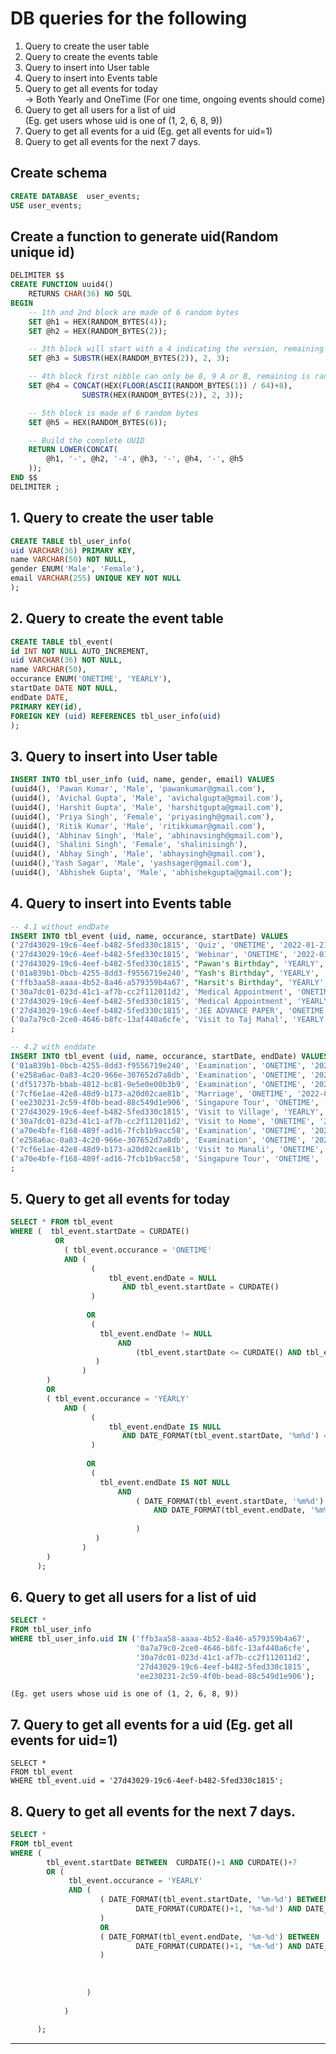 # DB queries for the following 
1. Query to create the user table 
2. Query to create the events table 
3. Query to insert into User table 
4. Query to insert into Events table 
5. Query to get all events for today   
    -> Both Yearly and OneTime (For one time, ongoing events should come)  
6. Query to get all users for a list of uid   
    (Eg. get users whose uid is one of (1, 2, 6, 8, 9)) 
7. Query to get all events for a uid (Eg. get all events for uid=1) 
8. Query to get all events for the next 7 days.

## Create schema
```sql
CREATE DATABASE  user_events;
USE user_events;
```
## Create a function to generate uid(Random unique id)
```sql
DELIMITER $$
CREATE FUNCTION uuid4()
    RETURNS CHAR(36) NO SQL
BEGIN
    -- 1th and 2nd block are made of 6 random bytes
    SET @h1 = HEX(RANDOM_BYTES(4));
    SET @h2 = HEX(RANDOM_BYTES(2));

    -- 3th block will start with a 4 indicating the version, remaining is random
    SET @h3 = SUBSTR(HEX(RANDOM_BYTES(2)), 2, 3);

    -- 4th block first nibble can only be 8, 9 A or B, remaining is random
    SET @h4 = CONCAT(HEX(FLOOR(ASCII(RANDOM_BYTES(1)) / 64)+8),
                SUBSTR(HEX(RANDOM_BYTES(2)), 2, 3));

    -- 5th block is made of 6 random bytes
    SET @h5 = HEX(RANDOM_BYTES(6));

    -- Build the complete UUID
    RETURN LOWER(CONCAT(
        @h1, '-', @h2, '-4', @h3, '-', @h4, '-', @h5
    ));
END $$
DELIMITER ;
```

## 1. Query to create the user table 
```sql
CREATE TABLE tbl_user_info(
uid VARCHAR(36) PRIMARY KEY,
name VARCHAR(50) NOT NULL,
gender ENUM('Male', 'Female'),
email VARCHAR(255) UNIQUE KEY NOT NULL
);
```
## 2. Query to create the event table
```sql
CREATE TABLE tbl_event(
id INT NOT NULL AUTO_INCREMENT,
uid VARCHAR(36) NOT NULL,
name VARCHAR(50),
occurance ENUM('ONETIME', 'YEARLY'),
startDate DATE NOT NULL,
endDate DATE,
PRIMARY KEY(id),
FOREIGN KEY (uid) REFERENCES tbl_user_info(uid)
);
```
## 3. Query to insert into User table
```sql
INSERT INTO tbl_user_info (uid, name, gender, email) VALUES
(uuid4(), 'Pawan Kumar', 'Male', 'pawankumar@gmail.com'),
(uuid4(), 'Avichal Gupta', 'Male', 'avichalgupta@gmail.com'),
(uuid4(), 'Harshit Gupta', 'Male', 'harshitgupta@gmail.com'),
(uuid4(), 'Priya Singh', 'Female', 'priyasingh@gmail.com'),
(uuid4(), 'Ritik Kumar', 'Male', 'ritikkumar@gmail.com'),
(uuid4(), 'Abhinav Singh', 'Male', 'abhinavsingh@gmail.com'),
(uuid4(), 'Shalini Singh', 'Female', 'shalinisingh'),
(uuid4(), 'Abhay Singh', 'Male', 'abhaysingh@gmail.com'),
(uuid4(),'Yash Sagar', 'Male', 'yashsager@gmail.com'),
(uuid4(), 'Abhishek Gupta', 'Male', 'abhishekgupta@gmail.com');
```
## 4. Query to insert into Events table
```sql
-- 4.1 without endDate
INSERT INTO tbl_event (uid, name, occurance, startDate) VALUES
('27d43029-19c6-4eef-b482-5fed330c1815', 'Quiz', 'ONETIME', '2022-01-21'),
('27d43029-19c6-4eef-b482-5fed330c1815', 'Webinar', 'ONETIME', '2022-01-26'),
('27d43029-19c6-4eef-b482-5fed330c1815', "Pawan's Birthday", 'YEARLY', '2000-01-22'),
('01a839b1-0bcb-4255-8dd3-f9556719e240', "Yash's Birthday", 'YEARLY', '2000-01-21'),
('ffb3aa58-aaaa-4b52-8a46-a579359b4a67', "Harsit's Birthday", 'YEARLY', '2000-01-27'),
('30a7dc01-023d-41c1-af7b-cc2f112011d2', 'Medical Appointment', 'ONETIME', '2022-01-21'),
('27d43029-19c6-4eef-b482-5fed330c1815', 'Medical Appointment', 'YEARLY', '2022-01-23'),
('27d43029-19c6-4eef-b482-5fed330c1815', 'JEE ADVANCE PAPER', 'ONETIME', '2022-05-25'),
('0a7a79c0-2ce0-4646-b8fc-13af440a6cfe', 'Visit to Taj Mahal', 'YEARLY', '2022-01-21')
;

-- 4.2 with enddate
INSERT INTO tbl_event (uid, name, occurance, startDate, endDate) VALUES
('01a839b1-0bcb-4255-8dd3-f9556719e240', 'Examination', 'ONETIME', '2022-01-27', '2022-02-03'),
('e258a6ac-0a83-4c20-966e-307652d7a8db', 'Examination', 'ONETIME', '2022-01-27', '2022-02-03'),
('df51737b-bbab-4812-bc81-9e5e0e00b3b9', 'Examination', 'ONETIME', '2022-01-27', '2022-02-03'),
('7cf6e1ae-42e8-48d9-b173-a20d02cae81b', 'Marriage', 'ONETIME', '2022-01-23', '2022-01-26'),
('ee230231-2c59-4f0b-bead-88c549d1e906', 'Singapure Tour', 'ONETIME', '2022-04-10', '2022-04-20'),
('27d43029-19c6-4eef-b482-5fed330c1815', 'Visit to Village', 'YEARLY', '2022-03-01', '2022-03-7'),
('30a7dc01-023d-41c1-af7b-cc2f112011d2', 'Visit to Home', 'ONETIME', '2022-01-21', '2022-01-27'),
('a70e4bfe-f168-489f-ad16-7fcb1b9acc58', 'Examination', 'ONETIME', '2022-01-27', '2022-02-03'),
('e258a6ac-0a83-4c20-966e-307652d7a8db', 'Examination', 'ONETIME', '2022-01-27', '2022-02-03'),
('7cf6e1ae-42e8-48d9-b173-a20d02cae81b', 'Visit to Manali', 'ONETIME', '2022-02-15', '2022-02-16'),
('a70e4bfe-f168-489f-ad16-7fcb1b9acc58', 'Singapure Tour', 'ONETIME', '2022-04-10', '2022-04-20')
;
```
## 5. Query to get all events for today 
```sql
SELECT * FROM tbl_event
WHERE (  tbl_event.startDate = CURDATE()
          OR
			( tbl_event.occurance = 'ONETIME'
			AND ( 
				  (  
                      tbl_event.endDate = NULL 
                         AND tbl_event.startDate = CURDATE() 
                  )
                  
				 OR 
				  (
					tbl_event.endDate != NULL
						AND
							(tbl_event.startDate <= CURDATE() AND tbl_event.endDate >= CURDATE())
				   )
				)
		)
		OR
		( tbl_event.occurance = 'YEARLY'
			AND ( 
				  (  
                      tbl_event.endDate IS NULL 
                         AND DATE_FORMAT(tbl_event.startDate, '%m%d') = DATE_FORMAT(CURDATE(), '%m%d')
                  )
                  
				 OR 
				  (
					tbl_event.endDate IS NOT NULL
						AND
                            ( DATE_FORMAT(tbl_event.startDate, '%m%d') <= DATE_FORMAT(CURDATE(), '%m%d') 
                                AND DATE_FORMAT(tbl_event.endDate, '%m%d') >= DATE_FORMAT(CURDATE(), '%m%d')
                                
							)
				   )
				)
		)
	  );
```
     
## 6. Query to get all users for a list of uid
```sql
SELECT *
FROM tbl_user_info
WHERE tbl_user_info.uid IN ('ffb3aa58-aaaa-4b52-8a46-a579359b4a67',
							'0a7a79c0-2ce0-4646-b8fc-13af440a6cfe',
							'30a7dc01-023d-41c1-af7b-cc2f112011d2',
							'27d43029-19c6-4eef-b482-5fed330c1815',
							'ee230231-2c59-4f0b-bead-88c549d1e906');
```
    (Eg. get users whose uid is one of (1, 2, 6, 8, 9)) 
## 7. Query to get all events for a uid (Eg. get all events for uid=1)
```
SELECT *
FROM tbl_event
WHERE tbl_event.uid = '27d43029-19c6-4eef-b482-5fed330c1815';
```
## 8. Query to get all events for the next 7 days.
```sql
SELECT *
FROM tbl_event
WHERE (
		tbl_event.startDate BETWEEN  CURDATE()+1 AND CURDATE()+7
        OR (
			 tbl_event.occurance = 'YEARLY' 
             AND ( 
					( DATE_FORMAT(tbl_event.startDate, '%m-%d') BETWEEN
							DATE_FORMAT(CURDATE()+1, '%m-%d') AND DATE_FORMAT(CURDATE()+7, '%m-%d')
					)
                    OR
                    ( DATE_FORMAT(tbl_event.endDate, '%m-%d') BETWEEN
							DATE_FORMAT(CURDATE()+1, '%m-%d') AND DATE_FORMAT(CURDATE()+7, '%m-%d')
					)
                            
					
                            
				 )
                
            )
            
	  );
```

---



